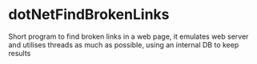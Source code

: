 # dotNetFindBrokenLinks
Short program to find broken links in a web page, it emulates web server and utilises threads as much as possible, using an internal DB to keep results
